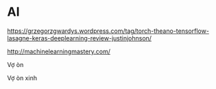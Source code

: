 # AI

https://grzegorzgwardys.wordpress.com/tag/torch-theano-tensorflow-lasagne-keras-deeplearning-review-justinjohnson/

http://machinelearningmastery.com/

Vợ òn

Vợ òn xinh